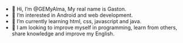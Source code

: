 - 👋 Hi, I’m @GEMyAlma, My real name is Gaston.
- 👀 I’m interested in Android and web development.
- 🌱 I’m currently learning html, css, javascript and java.
- 💞️ I am looking to improve myself in programming, learn from others, share knowledge and improve my English.
<!--- 📫 How to reach me ...--->

<!---
GEMyAlma/GEMyAlma is a ✨ special ✨ repository because its `README.md` (this file) appears on your GitHub profile.
You can click the Preview link to take a look at your changes.
--->
